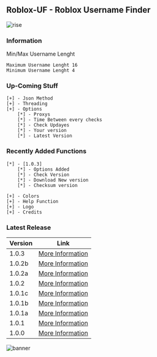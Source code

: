 ## Roblox-UF - Roblox Username Finder
![rise](https://user-images.githubusercontent.com/70346064/97929353-93865200-1d43-11eb-8317-afd9b88cea49.png)

### Information

Min/Max Username Lenght
```
Maximum Username Lenght 16
Minimum Username Lenght 4
```
### Up-Coming Stuff
```
[+] - Json Method
[+] - Threading
[+] - Options
    [*] - Proxys
    [*] - Time Between every checks
    [*] - Check Updayes
    [*] - Your version 
    [*] - Latest Version
  ```

### Recently Added Functions
```
[*] - [1.0.3]
    [*] - Options Added
    [*] - Check Version
    [*] - Download New version
    [*] - Checksum version

[+] - Colors
[+] - Help Function
[+] - Logo
[+] - Credits
```

### Latest Release

Version | Link
------------ | -------------
1.0.3 | [More Information](https://github.com/RisingCodes/Roblox-UF/releases/tag/1.0.3 "1.0.3")
1.0.2b | [More Information](https://github.com/RisingCodes/Roblox-UF/releases/tag/1.0.2b "1.0.2b")
1.0.2a | [More Information](https://github.com/RisingCodes/Roblox-UF/releases/tag/1.0.2a "1.0.2a")
1.0.2 | [More Information](https://github.com/RisingCodes/Roblox-UF/releases/tag/1.0.2 "1.0.2")
1.0.1c | [More Information](https://github.com/RisingCodes/Roblox-UF/releases/tag/1.0.1c "1.0.1c")
1.0.1b | [More Information](https://github.com/RisingCodes/Roblox-UF/releases/tag/1.0.1b "1.0.1b")
1.0.1a | [More Information](https://github.com/RisingCodes/Roblox-UF/releases/tag/1.0.1a "1.0.1a")
1.0.1 | [More Information](https://github.com/HellFire0x/Roblox-UF/releases/tag/1.0.1 "1.0.1")
1.0.0 | [More Information](https://github.com/HellFire0x/Roblox-UF/releases/tag/1.0.0 "1.0.0")

![banner](https://cdn.discordapp.com/attachments/659078609537073155/756309797950718053/v3rmbanner.png)
